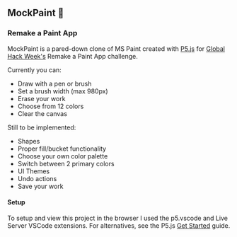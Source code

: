 
## MockPaint 🎨

### Remake a Paint App

MockPaint is a pared-down clone of MS Paint created with [P5.js](https://p5js.org) for [Global Hack Week's](https://ghw.mlh.io/oct) Remake a Paint App challenge.

Currently you can:

- Draw with a pen or brush
- Set a brush width (max 980px)
- Erase your work
- Choose from 12 colors
- Clear the canvas

Still to be implemented:

- Shapes
- Proper fill/bucket functionality
- Choose your own color palette
- Switch between 2 primary colors
- UI Themes
- Undo actions
- Save your work

#### Setup

To setup and view this project in the browser I used the p5.vscode and Live Server VSCode extensions. For alternatives, see the P5.js [Get Started](https://p5js.org/get-started/) guide.
